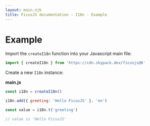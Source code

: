```yaml
---
layout: main.njk
title: FicusJS documentation - I18n - Example
---
```

# Example

Import the `createI18n` function into your Javascript main file:

```js
import { createI18n } from 'https://cdn.skypack.dev/ficusjs@6'
```

Create a new `I18n` instance:

**main.js**

```js
const i18n = createI18n()

i18n.add({ greeting: 'Hello FicusJS' }, 'en')

const value = i18n.t('greeting')

// value is 'Hello FicusJS'
```
